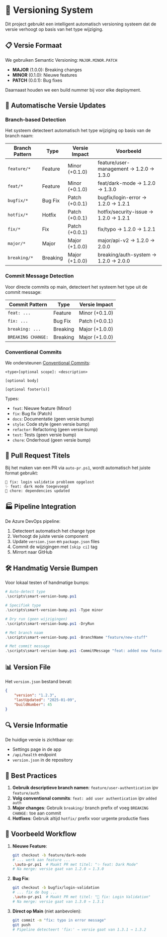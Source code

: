 # 🔢 Versioning System

Dit project gebruikt een intelligent automatisch versioning systeem dat de versie verhoogt op basis van het type wijziging.

## 📋 Versie Formaat

We gebruiken Semantic Versioning: `MAJOR.MINOR.PATCH`

- **MAJOR** (1.0.0): Breaking changes
- **MINOR** (0.1.0): Nieuwe features
- **PATCH** (0.0.1): Bug fixes

Daarnaast houden we een build nummer bij voor elke deployment.

## 🤖 Automatische Versie Updates

### Branch-based Detection

Het systeem detecteert automatisch het type wijziging op basis van de branch naam:

| Branch Pattern | Type | Versie Impact | Voorbeeld |
|----------------|------|---------------|-----------|
| `feature/*` | Feature | Minor (+0.1.0) | feature/user-management → 1.2.0 → 1.3.0 |
| `feat/*` | Feature | Minor (+0.1.0) | feat/dark-mode → 1.2.0 → 1.3.0 |
| `bugfix/*` | Bug Fix | Patch (+0.0.1) | bugfix/login-error → 1.2.0 → 1.2.1 |
| `hotfix/*` | Hotfix | Patch (+0.0.1) | hotfix/security-issue → 1.2.0 → 1.2.1 |
| `fix/*` | Fix | Patch (+0.0.1) | fix/typo → 1.2.0 → 1.2.1 |
| `major/*` | Major | Major (+1.0.0) | major/api-v2 → 1.2.0 → 2.0.0 |
| `breaking/*` | Breaking | Major (+1.0.0) | breaking/auth-system → 1.2.0 → 2.0.0 |

### Commit Message Detection

Voor directe commits op main, detecteert het systeem het type uit de commit message:

| Commit Pattern | Type | Versie Impact |
|----------------|------|---------------|
| `feat: ...` | Feature | Minor (+0.1.0) |
| `fix: ...` | Bug Fix | Patch (+0.0.1) |
| `breaking: ...` | Breaking | Major (+1.0.0) |
| `BREAKING CHANGE:` | Breaking | Major (+1.0.0) |

### Conventional Commits

We ondersteunen [Conventional Commits](https://www.conventionalcommits.org/):

```
<type>[optional scope]: <description>

[optional body]

[optional footer(s)]
```

Types:
- `feat`: Nieuwe feature (Minor)
- `fix`: Bug fix (Patch)
- `docs`: Documentatie (geen versie bump)
- `style`: Code style (geen versie bump)
- `refactor`: Refactoring (geen versie bump)
- `test`: Tests (geen versie bump)
- `chore`: Onderhoud (geen versie bump)

## 📝 Pull Request Titels

Bij het maken van een PR via `auto-pr.ps1`, wordt automatisch het juiste format gebruikt:

```
🔧 fix: login validatie probleem opgelost
✨ feat: dark mode toegevoegd
📝 chore: dependencies updated
```

## 🏭 Pipeline Integration

De Azure DevOps pipeline:
1. Detecteert automatisch het change type
2. Verhoogt de juiste versie component
3. Update `version.json` en `package.json` files
4. Commit de wijzigingen met `[skip ci]` tag
5. Mirrort naar GitHub

## 🛠️ Handmatig Versie Bumpen

Voor lokaal testen of handmatige bumps:

```powershell
# Auto-detect type
.\scripts\smart-version-bump.ps1

# Specifiek type
.\scripts\smart-version-bump.ps1 -Type minor

# Dry run (geen wijzigingen)
.\scripts\smart-version-bump.ps1 -DryRun

# Met branch naam
.\scripts\smart-version-bump.ps1 -BranchName "feature/new-stuff"

# Met commit message
.\scripts\smart-version-bump.ps1 -CommitMessage "feat: added new feature"
```

## 📊 Version File

Het `version.json` bestand bevat:

```json
{
    "version": "1.2.3",
    "lastUpdated": "2025-01-09",
    "buildNumber": 45
}
```

## 🔍 Versie Informatie

De huidige versie is zichtbaar op:
- Settings page in de app
- `/api/health` endpoint
- `version.json` in de repository

## 📌 Best Practices

1. **Gebruik descriptieve branch namen**: `feature/user-authentication` ipv `feature/auth`
2. **Volg conventional commits**: `feat: add user authentication` ipv `added auth`
3. **Major changes**: Gebruik `breaking/` branch prefix of voeg `BREAKING CHANGE:` toe aan commit
4. **Hotfixes**: Gebruik altijd `hotfix/` prefix voor urgente productie fixes

## 🚀 Voorbeeld Workflow

1. **Nieuwe Feature**:
   ```bash
   git checkout -b feature/dark-mode
   # ... werk aan feature ...
   .\auto-pr.ps1  # Maakt PR met titel: "✨ feat: Dark Mode"
   # Na merge: versie gaat van 1.2.0 → 1.3.0
   ```

2. **Bug Fix**:
   ```bash
   git checkout -b bugfix/login-validation
   # ... fix de bug ...
   .\auto-pr.ps1  # Maakt PR met titel: "🐛 fix: Login Validation"
   # Na merge: versie gaat van 1.3.0 → 1.3.1
   ```

3. **Direct op Main** (niet aanbevolen):
   ```bash
   git commit -m "fix: typo in error message"
   git push
   # Pipeline detecteert 'fix:' → versie gaat van 1.3.1 → 1.3.2
   ```
